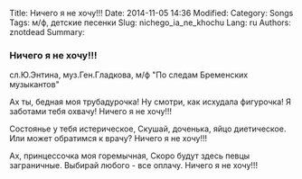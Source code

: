 Title: Ничего я не хочу!!!
Date: 2014-11-05 14:36
Modified: 
Category: Songs
Tags: м/ф, детские песенки
Slug: nichego_ia_ne_khochu
Lang: ru
Authors: znotdead
Summary: 

### Ничего я не хочу!!!
сл.Ю.Энтина, муз.Ген.Гладкова, м/ф "По следам Бременских музыкантов"

Ах ты, бедная моя трубадурочка!
Ну смотри, как исхудала фигурочка!
Я заботами тебя охвачу!
Ничего я не хочу!!!

Состоянье у тебя истерическое,
Скушай, доченька, яйцо диетическое.
Или может обратимся к врачу?
Ничего я не хочу!!!

Ах, принцессочка моя горемычная,
Скоро будут здесь певцы заграничные.
Выбирай любого - все оплачу.
Ничего я не хочу!!!